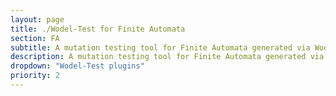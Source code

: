 ```yaml
---
layout: page
title: ./Wodel-Test for Finite Automata
section: FA
subtitle: A mutation testing tool for Finite Automata generated via Wodel-Test
description: A mutation testing tool for Finite Automata generated via Wodel-Test
dropdown: "Wodel-Test plugins"
priority: 2
---
```

